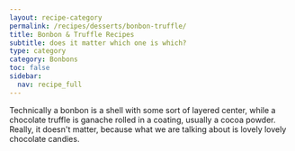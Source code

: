```yaml
---
layout: recipe-category
permalink: /recipes/desserts/bonbon-truffle/
title: Bonbon & Truffle Recipes
subtitle: does it matter which one is which?
type: category
category: Bonbons
toc: false
sidebar:
  nav: recipe_full
---
```

Technically a bonbon is a shell with some sort of layered center, while a chocolate truffle is ganache rolled in a coating, usually a cocoa powder. Really, it doesn't matter, because what we are talking about is lovely lovely chocolate candies.